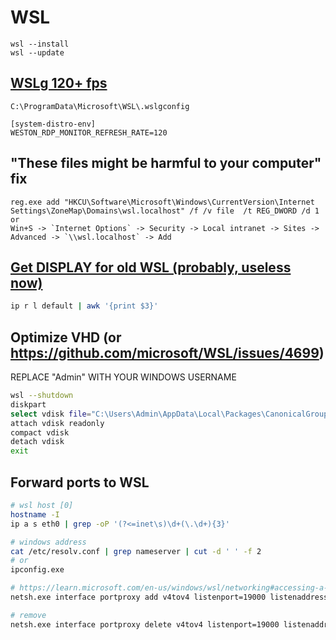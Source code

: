# WSL
```pwsh
wsl --install
wsl --update
```
## [WSLg 120+ fps](https://github.com/microsoft/wslg/wiki/Controlling-WSLg-frame-rate)
`C:\ProgramData\Microsoft\WSL\.wslgconfig`
```
[system-distro-env]
WESTON_RDP_MONITOR_REFRESH_RATE=120
```
## "These files might be harmful to your computer" fix
```pwsh
reg.exe add "HKCU\Software\Microsoft\Windows\CurrentVersion\Internet Settings\ZoneMap\Domains\wsl.localhost" /f /v file  /t REG_DWORD /d 1
or 
Win+S -> `Internet Options` -> Security -> Local intranet -> Sites -> Advanced -> `\\wsl.localhost` -> Add
```
## [Get DISPLAY for old WSL (probably, useless now)](https://serverfault.com/q/47915)
```bash
ip r l default | awk '{print $3}'
```
## Optimize VHD (or https://github.com/microsoft/WSL/issues/4699)
REPLACE "Admin" WITH YOUR WINDOWS USERNAME
```bash
wsl --shutdown
diskpart
select vdisk file="C:\Users\Admin\AppData\Local\Packages\CanonicalGroupLimited.UbuntuonWindows_79rhkp1fndgsc\LocalState\ext4.vhdx"
attach vdisk readonly
compact vdisk
detach vdisk
exit
```
## Forward ports to WSL
```bash
# wsl host [0]
hostname -I
ip a s eth0 | grep -oP '(?<=inet\s)\d+(\.\d+){3}'

# windows address
cat /etc/resolv.conf | grep nameserver | cut -d ' ' -f 2
# or
ipconfig.exe

# https://learn.microsoft.com/en-us/windows/wsl/networking#accessing-a-wsl-2-distribution-from-your-local-area-network-lan
netsh.exe interface portproxy add v4tov4 listenport=19000 listenaddress=0.0.0.0 connectport=19000 connectaddress=$wsl_host

# remove
netsh.exe interface portproxy delete v4tov4 listenport=19000 listenaddress=0.0.0.0
```
